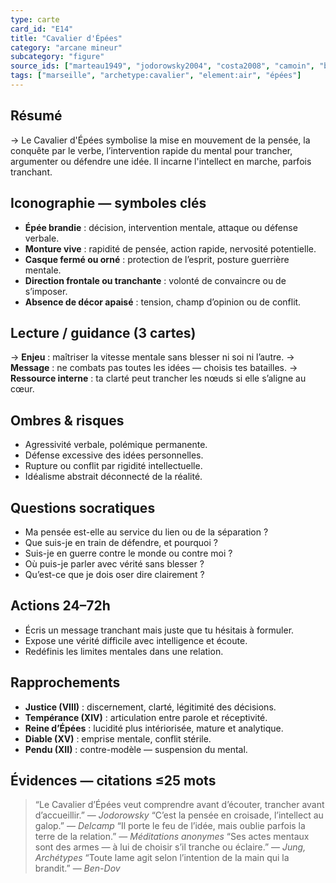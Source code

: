 ```yaml
---
type: carte
card_id: "E14"
title: "Cavalier d'Épées"
category: "arcane mineur"
subcategory: "figure"
source_ids: ["marteau1949", "jodorowsky2004", "costa2008", "camoin", "bendov2011", "delcamp", "nadolny2018", "jung", "meditations_anonymes", "nichols"]
tags: ["marseille", "archetype:cavalier", "element:air", "épées"]
---
```


## Résumé
→ Le Cavalier d'Épées symbolise la mise en mouvement de la pensée, la conquête par le verbe, l’intervention rapide du mental pour trancher, argumenter ou défendre une idée. Il incarne l'intellect en marche, parfois tranchant.

## Iconographie — symboles clés
- **Épée brandie** : décision, intervention mentale, attaque ou défense verbale.
- **Monture vive** : rapidité de pensée, action rapide, nervosité potentielle.
- **Casque fermé ou orné** : protection de l’esprit, posture guerrière mentale.
- **Direction frontale ou tranchante** : volonté de convaincre ou de s’imposer.
- **Absence de décor apaisé** : tension, champ d’opinion ou de conflit.

## Lecture / guidance (3 cartes)
→ **Enjeu** : maîtriser la vitesse mentale sans blesser ni soi ni l’autre.
→ **Message** : ne combats pas toutes les idées — choisis tes batailles.
→ **Ressource interne** : ta clarté peut trancher les nœuds si elle s’aligne au cœur.

## Ombres & risques
- Agressivité verbale, polémique permanente.
- Défense excessive des idées personnelles.
- Rupture ou conflit par rigidité intellectuelle.
- Idéalisme abstrait déconnecté de la réalité.

## Questions socratiques
- Ma pensée est-elle au service du lien ou de la séparation ?
- Que suis-je en train de défendre, et pourquoi ?
- Suis-je en guerre contre le monde ou contre moi ?
- Où puis-je parler avec vérité sans blesser ?
- Qu’est-ce que je dois oser dire clairement ?

## Actions 24–72h
- Écris un message tranchant mais juste que tu hésitais à formuler.
- Expose une vérité difficile avec intelligence et écoute.
- Redéfinis les limites mentales dans une relation.

## Rapprochements
- **Justice (VIII)** : discernement, clarté, légitimité des décisions.
- **Tempérance (XIV)** : articulation entre parole et réceptivité.
- **Reine d’Épées** : lucidité plus intériorisée, mature et analytique.
- **Diable (XV)** : emprise mentale, conflit stérile.
- **Pendu (XII)** : contre-modèle — suspension du mental.

## Évidences — citations ≤25 mots
> “Le Cavalier d’Épées veut comprendre avant d’écouter, trancher avant d’accueillir.” — *Jodorowsky*
> “C’est la pensée en croisade, l’intellect au galop.” — *Delcamp*
> “Il porte le feu de l’idée, mais oublie parfois la terre de la relation.” — *Méditations anonymes*
> “Ses actes mentaux sont des armes — à lui de choisir s’il tranche ou éclaire.” — *Jung, Archétypes*
> “Toute lame agit selon l’intention de la main qui la brandit.” — *Ben-Dov*
